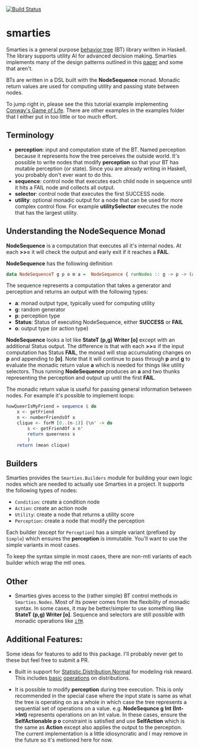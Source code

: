 [![Build Status](https://travis-ci.com/pdlla/smarties.svg?branch=master)](https://travis-ci.com/pdlla/smarties)

# smarties
Smarties is a general purpose [behavior tree](https://en.wikipedia.org/wiki/Behavior_tree_(artificial_intelligence,_robotics_and_control)) (BT) library written in Haskell. The library supports utility AI for advanced decision making. Smarties implements many of the design patterns outlined in this [paper](https://course.ccs.neu.edu/cs5150f13/readings/dill_designpatterns.pdf) and some that aren't.

BTs are written in a DSL built with the **NodeSequence** monad. Monadic return values are used for computing utility and passing state between nodes.

To jump right in, please see the this tutorial example implementing [Conway's Game of Life](https://github.com/pdlla/smarties/tree/master/examples/tutorial). There are other examples in the examples folder that I either put in too little or too much effort.

## Terminology
- **perception**: input and computation state of the BT. Named perception because it represents how the tree perceives the outside world. It's possible to write nodes that modify **perception** so that your BT has mutable perception (or state). Since you are already writing in Haskell, you probably don't ever want to do this.
- **sequence**: control node that executes each child node in sequence until it hits a FAIL node and collects all output.
- **selector**: control node that executes the first SUCCESS node.
- **utility**: optional monadic output for a node that can be used for more complex control flow. For example **utilitySelector** executes the node that has the largest utility.

## Understanding the NodeSequence Monad
**NodeSequence** is a computation that executes all it's internal nodes. At each **>>=** it will check the output and early exit if it reaches a **FAIL**.

**NodeSequence** has the following definition

```haskell
data NodeSequenceT g p o m a =  NodeSequence { runNodes :: g -> p -> (a, g, p, Status, [o]) }
```

The sequence represents a computation that takes a generator and perception and returns an output with the following types:

- **a**: monad output type, typically used for computing utility
- **g**: random generator
- **p**: perception type
- **Status**: Status of executing NodeSequence, either **SUCCESS** or **FAIL**
- **o**: output type (or action type)

**NodeSequence** looks a lot like **StateT (p,g) Writer [o]** except with an additional Status output. The difference is that with each **>>=** if the input computation has Status **FAIL**, the monad will stop accumulating changes on **p** and appending to **[o]**. Note that it will continue to pass through **p** and **g** to evaluate the monadic return value **a** which is needed for things like utility selectors. Thus running **NodeSequence** produces an **a** and two thunks representing the perception and output up until the first **FAIL**.

The monadic return value is useful for passing general information between nodes. For example it's possible to implement loops:

```haskell
howQueerIsMyFriend = sequence $ do
	x <- getFriend
	n <- numberFriendsOf x
	clique <- forM [0..(n-1)] (\n' -> do
		s <- getFriendOf x n'
		return queerness s
		)
	return (mean clique)
```

## Builders
Smarties provides the `Smarties.Builders` module for building your own logic nodes which are needed to actually use Smarties in a project. It supports the following types of nodes:

- `Condition`: create a condition node
- `Action`: create an action node
- `Utility`: create a node that returns a utility score
- `Perception`: create a node that modify the perception

Each builder (except for `Perception`) has a simple variant (prefixed by `Simple`) which ensures the **perception** is immutable. You'll want to use the simple variants in most cases.

To keep the syntax simple in most cases, there are non-mtl variants of each builder which wrap the mtl ones.

## Other
- Smarties gives access to the (rather simple) BT control methods in `Smarties.Nodes`. Most of its power comes from the flexibility of monadic syntax. In some cases, it may be better/simpler to use something like **StateT (p,g) Writer [o]**. Sequence and selectors are still possible with monadic operations like [`ifM`](https://hackage.haskell.org/package/extra-1.7.1/docs/Control-Monad-Extra.html).

## Additional Features: <a id="missing"></a>
Some ideas for features to add to this package. I'll probably never get to these but feel free to submit a PR.

- Built in support for [Statistic.Distribution.Normal](https://hackage.haskell.org/package/statistics-0.14.0.2/docs/Statistics-Distribution-Normal.html) for modeling risk reward. This includes [basic](https://en.wikipedia.org/wiki/Sum_of_normally_distributed_random_variables) [operations](https://ccrma.stanford.edu/~jos/sasp/Product_Two_Gaussian_PDFs.html) on distributions.

- It is possible to modify **perception** during tree execution. This is only recommended in the special case where the input state is same as what the tree is operating on as a whole in which case the tree represents a sequential set of operations on a value. e.g. **NodeSequnce g Int (Int->Int)** represents operations on an Int value. In these cases, ensure the **SelfActionable p o** constraint is satisfied and use **SelfAction** which is the same as **Action** except also applies the output to the perception. The current implementation is a little idiosyncratic and I may remove in the future so it's metioned here for now.
